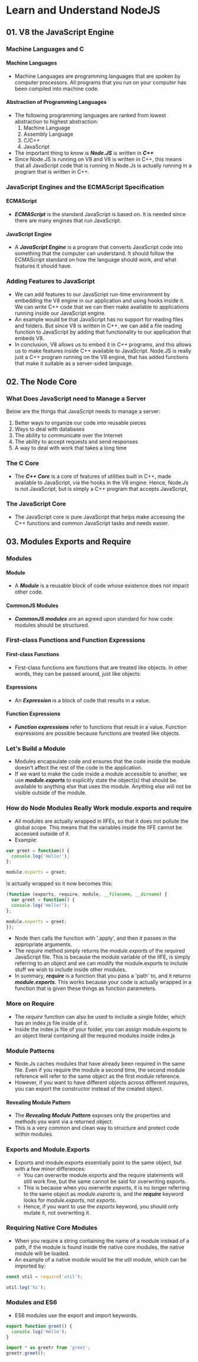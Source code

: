 # Learn and Understand NodeJS

## 01. V8 the JavaScript Engine

### Machine Languages and C

#### Machine Languages

- Machine Languages are programming languages that are spoken by computer processors. All programs that you run on your computer has been compiled into machine code.

#### Abstraction of Programming Languages

- The following programming languages are ranked from lowest abstraction to highest abstraction:
  1. Machine Language
  1. Assembly Language
  1. C/C++
  1. JavaScript
- The important thing to know is ***Node.JS*** is written in ***C++***
- Since Node.JS is running on V8 and V8 is written in C++, this means that all JavaScript code that is running in Node.Js is actually running in a program that is written in C++.

### JavaScript Engines and the ECMAScript Specification

#### ECMAScript

- ***ECMAScript*** is the standard JavaScript is based on. It is needed since there are many engines that run JavaScript.

#### JavaScript Engine

- A ***JavaScript Engine*** is a program that converts JavaScript code into something that the computer can understand. It should follow the ECMAScript standard on how the language should work, and what features it should have.

### Adding Features to JavaScript

- We can add features to our JavaScript run-time environment by embedding the V8 engine in our application and using hooks inside it. We can write C++ code that we can then make available to applications running inside our JavaScript engine.
- An example would be that JavaScript has no support for reading files and folders. But since V8 is written in C++, we can add a file reading function to JavaScript by adding that functionality to our application that embeds V8.
- In conclusion, V8 allows us to embed it in C++ programs, and this allows us to make features inside C++ available to JavaScript. Node.JS is really just a C++ program running on the V8 engine, that has added functions that make it suitable as a server-sided language.

## 02. The Node Core

### What Does JavaScript need to Manage a Server

Below are the things that JavaScript needs to manage a server:

  1. Better ways to organize our code into reusable pieces
  1. Ways to deal with databases
  1. The ability to communicate over the Internet
  1. The ability to accept requests and send responses
  1. A way to deal with work that takes a long time

### The C Core

- The ***C++ Core*** is a core of features of utilities built in C++, made available to JavaScript, via the hooks in the V8 engine. Hence, Node.Js is not JavaScript, but is simply a C++ program that accepts JavaScript,

### The JavaScript Core

- The JavaScript core is pure JavaScript that helps make accessing the C++ functions and common JavaScript tasks and needs easier.

## 03. Modules Exports and Require

### Modules

#### Module

- A ***Module*** is a reusable block of code whose existence does not impact other code.

#### CommonJS Modules

- ***CommonJS modules*** are an agreed upon standard for how code modules should be structured.

### First-class Functions and Function Expressions

#### First-class Functions

- First-class functions are functions that are treated like objects. In other words, they can be passed around, just like objects.

#### Expressions

- An ***Expression*** is a block of code that results in a value.

#### Function Expressions

- ***Function expressions*** refer to functions that result in a value. Function expressions are possible because functions are treated like objects.

### Let's Build a Module

- Modules encapsulate code and ensures that the code inside the module doesn't affect the rest of the code in the application.
- If we want to make the code inside a module accessible to another, we use ***module.exports*** to explicitly state the object(s) that should be available to anything else that uses the module. Anything else will not be visible outside of the module.

### How do Node Modules Really Work module.exports and require

- All modules are actually wrapped in IIFEs, so that it does not pollute the global scope. This means that the variables inside the IIFE cannot be accessed outside of it.
- Example:

```JavaScript
var greet = function() {
  console.log('Hello!');
};

module.exports = greet;
```
is actually wrapped so it now becomes this:

```JavaScript
(function (exports, require, module, __filename, __dirname) {
  var greet = function() {
  console.log('Hello!');
};

module.exports = greet;
});
```

- Node then calls the function with '.apply', and then it passes in the appropriate arguments.
- The *require* method simply returns the *module.exports* of the required JavaScript file. This is because the module variable of the IIFE, is simply referring to an object and we can modify the module.exports to include stuff we wish to include inside other modules.
- In summary, ***require*** is a function that you pass a 'path' to, and it returns ***module.exports***. This works because your code is actually wrapped in a function that is given these things as function parameters.

### More on Require

- The *require* function can also be used to include a single folder, which has an index.js file inside of it.
- Inside the index.js file of your folder, you can assign module.exports to an object literal containing all the required modules inside index.js

### Module Patterns

- Node.Js caches modules that have already been required in the same file. Even if you require the module a second time, the second module reference will refer to the same object as the first module reference.
- However, if you want to have different objects across different *require*s, you can export the constructor instead of the created object. 

#### Revealing Module Pattern

- The ***Revealing Module Pattern*** exposes only the properties and methods you want via a returned object.
- This is a very common and clean way to structure and protect code within modules.

### Exports and Module.Exports

- Exports and module.exports essentially point to the same object, but with a few minor differences:
  - You can overwrite module.exports and the require statements will still work fine, but the same cannot be said for overwriting exports.
  - This is because when you overwrite *exports*, it is no longer referring to the same object as *module.exports* is, and the ***require*** keyword looks for *module.exports*, not *exports*.
  - Hence, if you want to use the *exports* keyword, you should only mutate it, not overwriting it.

### Requiring Native Core Modules

- When you require a string containing the name of a module instead of  a path, if the module is found inside the native core modules, the native module will be loaded.
- An example of a native module would be the util module, which can be imported by:

```JavaScript
const util = require('util');

util.log('hi');
```

### Modules and ES6

- ES6 modules use the export and import keywords.

```JavaScript
export function greet() {
  console.log('Hello');
}
```

```JavaScript
import * as greetr from 'greet';
greetr.greet();
```
